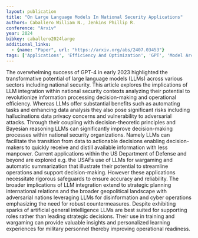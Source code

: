 ```yaml
---
layout: publication
title: "On Large Language Models In National Security Applications"
authors: Caballero William N., Jenkins Phillip R.
conference: "Arxiv"
year: 2024
bibkey: caballero2024large
additional_links:
  - {name: "Paper", url: "https://arxiv.org/abs/2407.03453"}
tags: ['Applications', 'Efficiency And Optimization', 'GPT', 'Model Architecture', 'RAG', 'Reinforcement Learning', 'Security', 'Training Techniques']
---
```

The overwhelming success of GPT-4 in early 2023 highlighted the transformative potential of large language models (LLMs) across various sectors including national security. This article explores the implications of LLM integration within national security contexts analyzing their potential to revolutionize information processing decision-making and operational efficiency. Whereas LLMs offer substantial benefits such as automating tasks and enhancing data analysis they also pose significant risks including hallucinations data privacy concerns and vulnerability to adversarial attacks. Through their coupling with decision-theoretic principles and Bayesian reasoning LLMs can significantly improve decision-making processes within national security organizations. Namely LLMs can facilitate the transition from data to actionable decisions enabling decision-makers to quickly receive and distill available information with less manpower. Current applications within the US Department of Defense and beyond are explored e.g. the USAFs use of LLMs for wargaming and automatic summarization that illustrate their potential to streamline operations and support decision-making. However these applications necessitate rigorous safeguards to ensure accuracy and reliability. The broader implications of LLM integration extend to strategic planning international relations and the broader geopolitical landscape with adversarial nations leveraging LLMs for disinformation and cyber operations emphasizing the need for robust countermeasures. Despite exhibiting sparks of artificial general intelligence LLMs are best suited for supporting roles rather than leading strategic decisions. Their use in training and wargaming can provide valuable insights and personalized learning experiences for military personnel thereby improving operational readiness.
